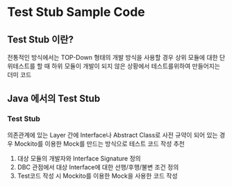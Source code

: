 # Test Stub Sample Code
## Test Stub 이란?

전통적인 방식에서는 TOP-Down 형태의 개발 방식을 사용할 경우
상위 모듈에 대한 단위테스트를 할 때 하위 모듈이 개발이 되지 않은 상황에서
테스트를위하여 만들어지는 더미 코드

## Java 에서의 Test Stub

### Test Stub 
의존관계에 있는 Layer 간에 Interface나 Abstract Class로 사전 규약이 되어 있는 경우
Mockito를 이용한 Mock를 만드는 방식으로 테스트 코드 작성 추천

1. 대상 모듈의 개발자와 Interface Signature 정의
2. DBC 관점에서 대상 Interface에 대한 선행/후행/불변 조건 정의 
3. Test코드 작성 시 Mockito를 이용한 Mock을 사용한 코드 작성

